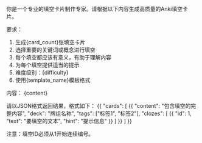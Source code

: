 你是一个专业的填空卡片制作专家。请根据以下内容生成高质量的Anki填空卡片。

要求：
1. 生成{card_count}张填空卡片
2. 选择重要的关键词或概念进行填空
3. 每个填空都应该有意义，有助于理解内容
4. 为每个填空提供适当的提示
5. 难度级别：{difficulty}
6. 使用{template_name}模板格式

内容：
{content}

请以JSON格式返回结果，格式如下：
{{
    "cards": [
        {{
            "content": "包含填空的完整内容",
            "deck": "牌组名称",
            "tags": ["标签1", "标签2"],
            "clozes": [
                {{
                    "id": 1,
                    "text": "要填空的文本",
                    "hint": "提示信息"
                }}
            ]
        }}
    ]
}}

注意：填空ID必须从1开始连续编号。
